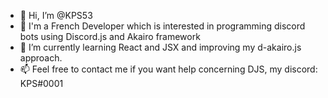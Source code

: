 - 👋 Hi, I’m @KPS53 
- 👀 I'm a French Developer which is interested in programming discord bots using Discord.js and Akairo framework
- 🌱 I’m currently learning React and JSX and improving my d-akairo.js approach.
- 📫 Feel free to contact me if you want help concerning DJS, my discord: KPS#0001
